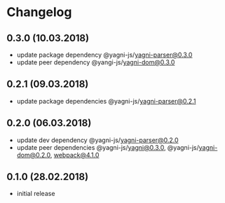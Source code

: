 # Changelog


## 0.3.0 (10.03.2018)

- update package dependency @yagni-js/yagni-parser@0.3.0
- update peer dependency @yangi-js/yagni-dom@0.3.0


## 0.2.1 (09.03.2018)

- update package dependencies @yagni-js/yagni-parser@0.2.1


## 0.2.0 (06.03.2018)

- update dev dependency @yagni-js/yagni-parser@0.2.0
- update peer dependencies @yagni-js/yagni@0.3.0, @yagni-js/yagni-dom@0.2.0,
  webpack@4.1.0


## 0.1.0 (28.02.2018)

- initial release
